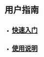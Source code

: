 # 用户指南

* ## [快速入门](/yong-hu-zhi-nan/ru-men-zhi-nan.md)

* ## [使用说明](/yong-hu-zhi-nan/yong-hu-shou-ce.md)





